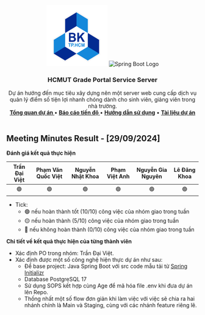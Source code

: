 <!-- PROJECT LOGO -->
<br />
<div align="center">
  <a >
    <img src="../../../hcmut.png" alt="HCMUT Logo" width="160" height="160">
    <img src="https://spring.io/img/spring-2.svg" alt="Spring Boot Logo" width="160" height="160">
  </a>

  <h3 align="center">HCMUT Grade Portal Service Server</h3>

  <p align="center">
    Dự án hướng đến mục tiêu xây dựng nên một server web cung cấp dịch vụ quản lý điểm số tiện lợi nhanh chóng dành cho sinh viên, giảng viên  trong nhà trường.
    <br />
    <a href="../../../README.md"><strong>Tổng quan dự án </strong></a>
    •
    <a href="../../report.md"><strong>Báo cáo tiến độ </strong></a>
    •
    <a href="../../../docs/user-guide.md"><strong>Hướng dẫn sử dụng</strong></a>
    •
    <a href="../../../docs/document.md"><strong>Tài liệu dự án</strong></a>
    <br />
    <br />
  </p>
</div>

## Meeting Minutes Result - [29/09/2024]

**Đánh giá kết quả thực hiện**

| Trần Đại Việt | Phạm Văn Quốc Việt | Nguyễn Nhật Khoa | Phạm Việt Anh | Nguyễn Gia Nguyên | Lê Đăng Khoa |
| :-----------: | :----------------: | :--------------: | :-----------: | :---------------: | :----------: |
|      🟢       |         🟢         |        🟢        |      🟢       |        🟢         |      🟢      |

- Tick:
  - 🟢 nếu hoàn thành tốt (10/10) công việc của nhóm giao trong tuần
  - 🟡 nếu hoàn thành (5/10) công việc của nhóm giao trong tuần
  - 🔴 nếu không hoàn thành (0/10) công việc của nhóm giao trong tuần

**Chi tiết về kết quả thực hiện của từng thành viên**

- Xác định PO trong nhóm: Trần Đại Việt.
- Xác định được một số công nghệ hiện thực dự án như sau:
  - Để base project: Java Spring Boot với src code mẫu tải từ [Spring Initializr](https://start.spring.io/)
  - Database PostgreSQL 17
  - Sử dụng SOPS kết hợp cùng Age để mã hóa file .env khi đưa dự án lên Repo.
  - Thống nhất một số flow đơn giản khi làm việc với việc sẽ chia ra hai nhánh chính là Main và Staging, cùng với các nhánh feature riêng lẽ.
